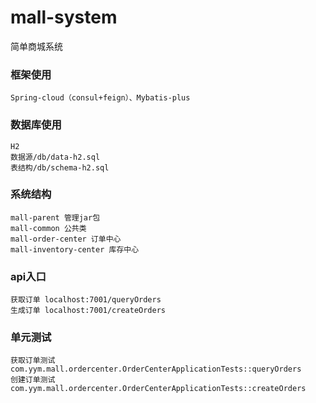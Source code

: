 # mall-system
简单商城系统

### 框架使用
``` 
Spring-cloud（consul+feign）、Mybatis-plus
``` 

### 数据库使用
``` 
H2
数据源/db/data-h2.sql
表结构/db/schema-h2.sql
``` 

### 系统结构
``` 
mall-parent 管理jar包
mall-common 公共类
mall-order-center 订单中心
mall-inventory-center 库存中心
``` 

### api入口
``` 
获取订单 localhost:7001/queryOrders
生成订单 localhost:7001/createOrders
``` 

### 单元测试
``` 
获取订单测试 com.yym.mall.ordercenter.OrderCenterApplicationTests::queryOrders
创建订单测试 com.yym.mall.ordercenter.OrderCenterApplicationTests::createOrders
``` 
